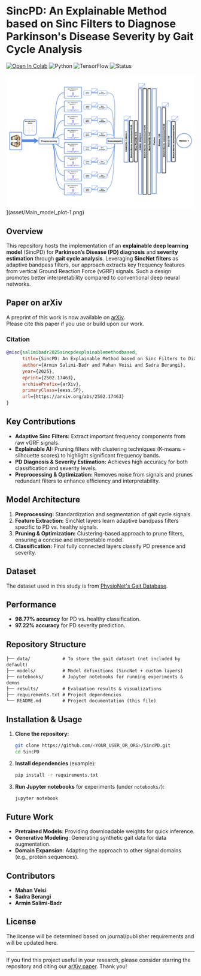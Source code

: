 
# SincPD: An Explainable Method based on Sinc Filters to Diagnose Parkinson's Disease Severity by Gait Cycle Analysis

[![Open In Colab](https://colab.research.google.com/assets/colab-badge.svg)](https://colab.research.google.com/drive/1V6HkhIrxScbJlf4KdTDLV_V4evYaQ8UN?usp=sharing)
![Python](https://img.shields.io/badge/Python-3.8-blue)
![TensorFlow](https://img.shields.io/badge/TensorFlow-%23FF6F00.svg?style=for-the-badge&logo=TensorFlow&logoColor=white)
![Status](https://img.shields.io/badge/status-active-green)


![Model](asset/Main_model_plot-1.png)](asset/Main_model_plot-1.png)

## Overview
This repository hosts the implementation of an **explainable deep learning model** (SincPD) for **Parkinson’s Disease (PD) diagnosis** and **severity estimation** through **gait cycle analysis**. Leveraging **SincNet filters** as adaptive bandpass filters, our approach extracts key frequency features from vertical Ground Reaction Force (vGRF) signals. Such a design promotes better interpretability compared to conventional deep neural networks.

## Paper on arXiv
A preprint of this work is now available on [arXiv](https://www.arxiv.org/abs/2502.17463).  
Please cite this paper if you use or build upon our work.

### Citation
```bibtex
@misc{salimibadr2025sincpdexplainablemethodbased,
      title={SincPD: An Explainable Method based on Sinc Filters to Diagnose Parkinson's Disease Severity by Gait Cycle Analysis}, 
      author={Armin Salimi-Badr and Mahan Veisi and Sadra Berangi},
      year={2025},
      eprint={2502.17463},
      archivePrefix={arXiv},
      primaryClass={eess.SP},
      url={https://arxiv.org/abs/2502.17463}
}
```

## Key Contributions
- **Adaptive Sinc Filters:** Extract important frequency components from raw vGRF signals.
- **Explainable AI:** Pruning filters with clustering techniques (K-means + silhouette scores) to highlight significant frequency bands.
- **PD Diagnosis & Severity Estimation:** Achieves high accuracy for both classification and severity levels.
- **Preprocessing & Optimization:** Removes noise from signals and prunes redundant filters to enhance efficiency and interpretability.

## Model Architecture
1. **Preprocessing:** Standardization and segmentation of gait cycle signals.  
2. **Feature Extraction:** SincNet layers learn adaptive bandpass filters specific to PD vs. healthy signals.  
3. **Pruning & Optimization:** Clustering-based approach to prune filters, ensuring a concise and interpretable model.  
4. **Classification:** Final fully connected layers classify PD presence and severity.

## Dataset
The dataset used in this study is from [PhysioNet's Gait Database](https://physionet.org/content/gaitpdb/1.0.0/).

## Performance
- **98.77% accuracy** for PD vs. healthy classification.
- **97.22% accuracy** for PD severity prediction.

## Repository Structure
```
├── data/            # To store the gait dataset (not included by default)
├── models/          # Model definitions (SincNet + custom layers)
├── notebooks/       # Jupyter notebooks for running experiments & demos
├── results/         # Evaluation results & visualizations
├── requirements.txt # Project dependencies
└── README.md        # Project documentation (this file)
```

## Installation & Usage
1. **Clone the repository:**
    ```bash
    git clone https://github.com/<YOUR_USER_OR_ORG>/SincPD.git
    cd SincPD
    ```
2. **Install dependencies** (example):
    ```bash
    pip install -r requirements.txt
    ```
3. **Run Jupyter notebooks** for experiments (under `notebooks/`):
    ```bash
    jupyter notebook
    ```

## Future Work
- **Pretrained Models**: Providing downloadable weights for quick inference.
- **Generative Modeling**: Generating synthetic gait data for data augmentation.
- **Domain Expansion**: Adapting the approach to other signal domains (e.g., protein sequences).

## Contributors
- **Mahan Veisi**
- **Sadra Berangi**
- **Armin Salimi-Badr**  

## License
The license will be determined based on journal/publisher requirements and will be updated here.

---

If you find this project useful in your research, please consider starring the repository and citing our [arXiv paper](https://www.arxiv.org/abs/2502.17463). Thank you!
